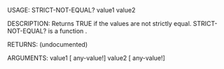 USAGE:
     STRICT-NOT-EQUAL? value1 value2 

DESCRIPTION:
     Returns TRUE if the values are not strictly equal.
     STRICT-NOT-EQUAL? is a function .

RETURNS:
    (undocumented)

ARGUMENTS:
    value1 [<opt> any-value!]
    value2 [<opt> any-value!]
